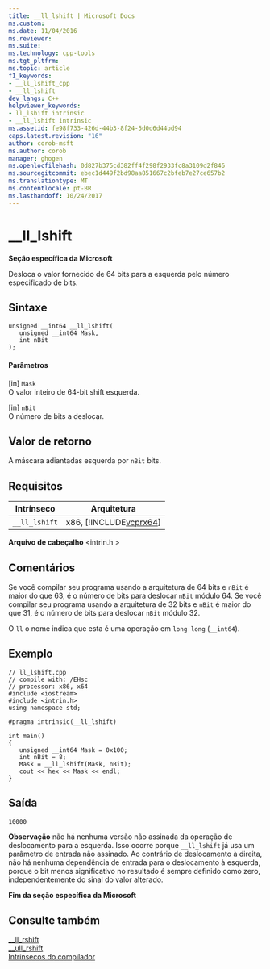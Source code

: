 ```yaml
---
title: __ll_lshift | Microsoft Docs
ms.custom: 
ms.date: 11/04/2016
ms.reviewer: 
ms.suite: 
ms.technology: cpp-tools
ms.tgt_pltfrm: 
ms.topic: article
f1_keywords:
- __ll_lshift_cpp
- __ll_lshift
dev_langs: C++
helpviewer_keywords:
- ll_lshift intrinsic
- __ll_lshift intrinsic
ms.assetid: fe98f733-426d-44b3-8f24-5d0d6d44bd94
caps.latest.revision: "16"
author: corob-msft
ms.author: corob
manager: ghogen
ms.openlocfilehash: 0d827b375cd382ff4f298f2933fc8a3109d2f846
ms.sourcegitcommit: ebec1d449f2bd98aa851667c2bfeb7e27ce657b2
ms.translationtype: MT
ms.contentlocale: pt-BR
ms.lasthandoff: 10/24/2017
---
```

# <a name="lllshift"></a>__ll_lshift
**Seção específica da Microsoft**  
  
 Desloca o valor fornecido de 64 bits para a esquerda pelo número especificado de bits.  
  
## <a name="syntax"></a>Sintaxe  
  
```  
unsigned __int64 __ll_lshift(  
   unsigned __int64 Mask,  
   int nBit  
);  
```  
  
#### <a name="parameters"></a>Parâmetros  
 [in] `Mask`  
 O valor inteiro de 64-bit shift esquerda.  
  
 [in] `nBit`  
 O número de bits a deslocar.  
  
## <a name="return-value"></a>Valor de retorno  
 A máscara adiantadas esquerda por `nBit` bits.  
  
## <a name="requirements"></a>Requisitos  
  
|Intrínseco|Arquitetura|  
|---------------|------------------|  
|`__ll_lshift`|x86, [!INCLUDE[vcprx64](../assembler/inline/includes/vcprx64_md.md)]|  
  
 **Arquivo de cabeçalho** \<intrin.h >  
  
## <a name="remarks"></a>Comentários  
 Se você compilar seu programa usando a arquitetura de 64 bits e `nBit` é maior do que 63, é o número de bits para deslocar `nBit` módulo 64. Se você compilar seu programa usando a arquitetura de 32 bits e `nBit` é maior do que 31, é o número de bits para deslocar `nBit` módulo 32.  
  
 O `ll` o nome indica que esta é uma operação em `long long` (`__int64`).  
  
## <a name="example"></a>Exemplo  
  
```  
// ll_lshift.cpp  
// compile with: /EHsc  
// processor: x86, x64  
#include <iostream>  
#include <intrin.h>  
using namespace std;  
  
#pragma intrinsic(__ll_lshift)  
  
int main()  
{  
   unsigned __int64 Mask = 0x100;  
   int nBit = 8;  
   Mask = __ll_lshift(Mask, nBit);  
   cout << hex << Mask << endl;  
}  
```  
  
## <a name="output"></a>Saída  
  
```  
10000  
```  
  
 **Observação** não há nenhuma versão não assinada da operação de deslocamento para a esquerda. Isso ocorre porque `__ll_lshift` já usa um parâmetro de entrada não assinado. Ao contrário de deslocamento à direita, não há nenhuma dependência de entrada para o deslocamento à esquerda, porque o bit menos significativo no resultado é sempre definido como zero, independentemente do sinal do valor alterado.  
  
**Fim da seção específica da Microsoft**  
  
## <a name="see-also"></a>Consulte também  
 [__ll_rshift](../intrinsics/ll-rshift.md)   
 [__ull_rshift](../intrinsics/ull-rshift.md)   
 [Intrínsecos do compilador](../intrinsics/compiler-intrinsics.md)